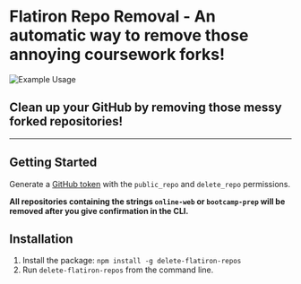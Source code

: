 # Flatiron Repo Removal - An automatic way to remove those annoying coursework forks!

<img src="https://i.imgur.com/loigDi8.gif"  alt="Example Usage"/>

## Clean up your GitHub by removing those messy forked repositories!

---

## Getting Started
Generate a [GitHub token](https://github.com/settings/tokens/new) with the ```public_repo``` and ```delete_repo``` permissions.

**All repositories containing the strings ```online-web``` or ```bootcamp-prep``` will be removed after you give confirmation in the CLI.**

## Installation
1. Install the package: ```npm install -g delete-flatiron-repos```
2. Run ```delete-flatiron-repos``` from the command line.